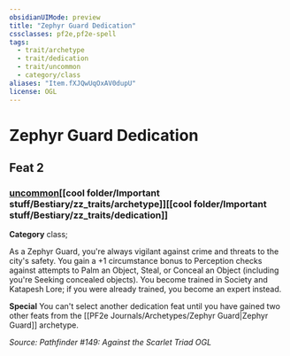 ```yaml
---
obsidianUIMode: preview
title: "Zephyr Guard Dedication"
cssclasses: pf2e,pf2e-spell
tags:
  - trait/archetype
  - trait/dedication
  - trait/uncommon
  - category/class
aliases: "Item.fXJQwUqOxAV0dupU"
license: OGL
---
```

# Zephyr Guard Dedication
## Feat 2
### [uncommon](cool%20folder/Important%20stuff/Bestiary/zz_traits/uncommon.md "Uncommon Rarity Trait")[[cool folder/Important stuff/Bestiary/zz_traits/archetype]][[cool folder/Important stuff/Bestiary/zz_traits/dedication]]

**Category** class; 




As a Zephyr Guard, you're always vigilant against crime and threats to the city's safety. You gain a +1 circumstance bonus to Perception checks against attempts to Palm an Object, Steal, or Conceal an Object (including you're Seeking concealed objects). You become trained in Society and Katapesh Lore; if you were already trained, you become an expert instead.

**Special** You can't select another dedication feat until you have gained two other feats from the [[PF2e Journals/Archetypes/Zephyr Guard|Zephyr Guard]] archetype.

*Source: Pathfinder #149: Against the Scarlet Triad*
*OGL*